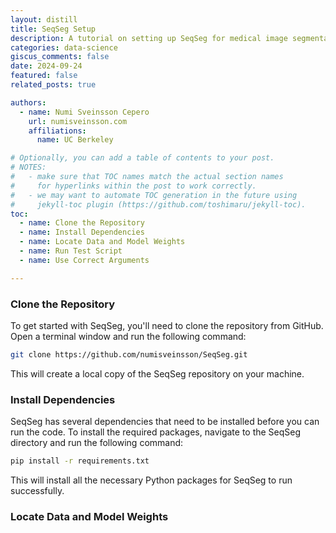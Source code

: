 ```yaml
---
layout: distill
title: SeqSeg Setup
description: A tutorial on setting up SeqSeg for medical image segmentation
categories: data-science
giscus_comments: false
date: 2024-09-24
featured: false
related_posts: true

authors:
  - name: Numi Sveinsson Cepero
    url: numisveinsson.com
    affiliations:
      name: UC Berkeley

# Optionally, you can add a table of contents to your post.
# NOTES:
#   - make sure that TOC names match the actual section names
#     for hyperlinks within the post to work correctly.
#   - we may want to automate TOC generation in the future using
#     jekyll-toc plugin (https://github.com/toshimaru/jekyll-toc).
toc:
  - name: Clone the Repository
  - name: Install Dependencies
  - name: Locate Data and Model Weights
  - name: Run Test Script
  - name: Use Correct Arguments

---
```


### Clone the Repository

To get started with SeqSeg, you'll need to clone the repository from GitHub. Open a terminal window and run the following command:

```bash
git clone https://github.com/numisveinsson/SeqSeg.git
```

This will create a local copy of the SeqSeg repository on your machine.

### Install Dependencies

SeqSeg has several dependencies that need to be installed before you can run the code. To install the required packages, navigate to the SeqSeg directory and run the following command:

```bash
pip install -r requirements.txt
```

This will install all the necessary Python packages for SeqSeg to run successfully.

### Locate Data and Model Weights